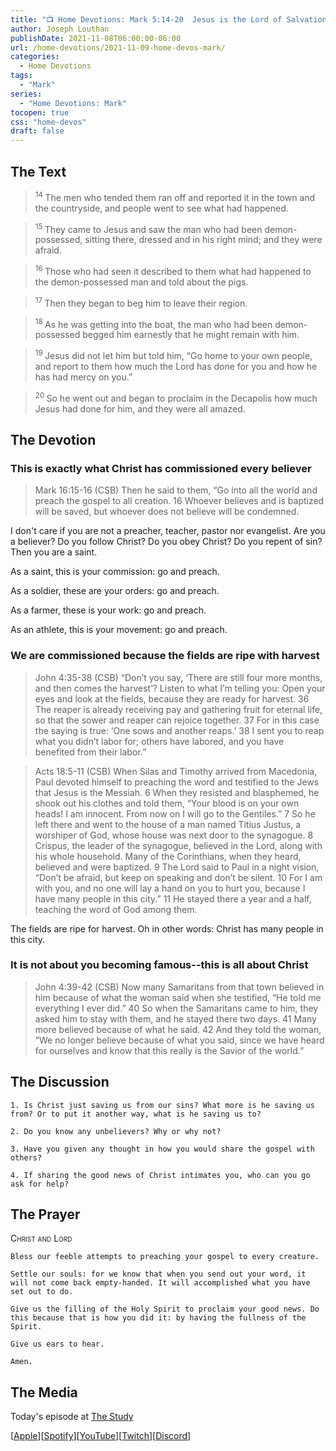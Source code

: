 ```yaml
---
title: "📺 Home Devotions: Mark 5:14-20	Jesus is the Lord of Salvation"
author: Joseph Louthan
publishDate: 2021-11-08T06:00:00-06:00
url: /home-devotions/2021-11-09-home-devos-mark/
categories:
  - Home Devotions
tags:
  - "Mark"
series:
  - "Home Devotions: Mark"
tocopen: true
css: "home-devos"
draft: false
---
```

## The Text

><sup> 14 </sup> The men who tended them ran off and reported it in the town and the countryside, and people went to see what had happened. 

><sup> 15 </sup> They came to Jesus and saw the man who had been demon-possessed, sitting there, dressed and in his right mind; and they were afraid. 

><sup> 16 </sup> Those who had seen it described to them what had happened to the demon-possessed man and told about the pigs. 

><sup> 17 </sup> Then they began to beg him to leave their region. 

><sup> 18 </sup> As he was getting into the boat, the man who had been demon-possessed begged him earnestly that he might remain with him. 

><sup> 19 </sup> Jesus did not let him but told him, “Go home to your own people, and report to them how much the Lord has done for you and how he has had mercy on you.” 

><sup> 20 </sup> So he went out and began to proclaim in the Decapolis how much Jesus had done for him, and they were all amazed. 

## The Devotion

### This is exactly what Christ has commissioned every believer

>Mark 16:15-16 (CSB) Then he said to them, “Go into all the world and preach the gospel to all creation. 16 Whoever believes and is baptized will be saved, but whoever does not believe will be condemned.

I don't care if you are not a preacher, teacher, pastor nor evangelist. Are you a believer? Do you follow Christ? Do you obey Christ? Do you repent of sin? Then you are a saint.

As a saint, this is your commission: go and preach.

As a soldier, these are your orders: go and preach.

As a farmer, these is your work: go and preach.

As an athlete, this is your movement: go and preach.

### We are commissioned because the fields are ripe with harvest

>John 4:35-38 (CSB) “Don’t you say, ‘There are still four more months, and then comes the harvest’? Listen to what I’m telling you: Open your eyes and look at the fields, because they are ready for harvest. 36 The reaper is already receiving pay and gathering fruit for eternal life, so that the sower and reaper can rejoice together. 37 For in this case the saying is true: ‘One sows and another reaps.’ 38 I sent you to reap what you didn’t labor for; others have labored, and you have benefited from their labor.”

>Acts 18:5-11 (CSB) When Silas and Timothy arrived from Macedonia, Paul devoted himself to preaching the word and testified to the Jews that Jesus is the Messiah. 6 When they resisted and blasphemed, he shook out his clothes and told them, “Your blood is on your own heads! I am innocent. From now on I will go to the Gentiles.” 7 So he left there and went to the house of a man named Titius Justus, a worshiper of God, whose house was next door to the synagogue. 8 Crispus, the leader of the synagogue, believed in the Lord, along with his whole household. Many of the Corinthians, when they heard, believed and were baptized. 9 The Lord said to Paul in a night vision, “Don’t be afraid, but keep on speaking and don’t be silent. 10 For I am with you, and no one will lay a hand on you to hurt you, because I have many people in this city.” 11 He stayed there a year and a half, teaching the word of God among them.

The fields are ripe for harvest. Oh in other words: Christ has many people in this city.

### It is not about you becoming famous--this is all about Christ

>John 4:39-42 (CSB) Now many Samaritans from that town believed in him because of what the woman said when she testified, “He told me everything I ever did.” 40 So when the Samaritans came to him, they asked him to stay with them, and he stayed there two days. 41 Many more believed because of what he said. 42 And they told the woman, “We no longer believe because of what you said, since we have heard for ourselves and know that this really is the Savior of the world.”

## The Discussion

```text
1. Is Christ just saving us from our sins? What more is he saving us from? Or to put it another way, what is he saving us to?
```

```text
2. Do you know any unbelievers? Why or why not?
```

```text
3. Have you given any thought in how you would share the gospel with others?
```

```text
4. If sharing the good news of Christ intimates you, who can you go ask for help?
```

## The Prayer

<div style='font-variant: small-caps;'>
Christ and Lord
</div>

```text
Bless our feeble attempts to preaching your gospel to every creature.

Settle our souls: for we know that when you send out your word, it will not come back empty-handed. It will accomplished what you have set out to do.

Give us the filling of the Holy Spirit to proclaim your good news. Do this because that is how you did it: by having the fullness of the Spirit.

Give us ears to hear.

Amen.
```

## The Media

Today's episode at [The Study](http://study.theologic.us/podcast/home-devotions-mark-514-20-jesus-is-the-lord-of-salvation)

\[[Apple](https://podcasts.apple.com/us/podcast/the-study/id1557102127)\]\[[Spotify](https://open.spotify.com/show/0Xs5qsNvWePyRqcmtOTPkR)\]\[[YouTube](http://youtube.theologic.us)\]\[[Twitch](http://twitch.theologic.us)\]\[[Discord](http://discord.theologic.us)\]
